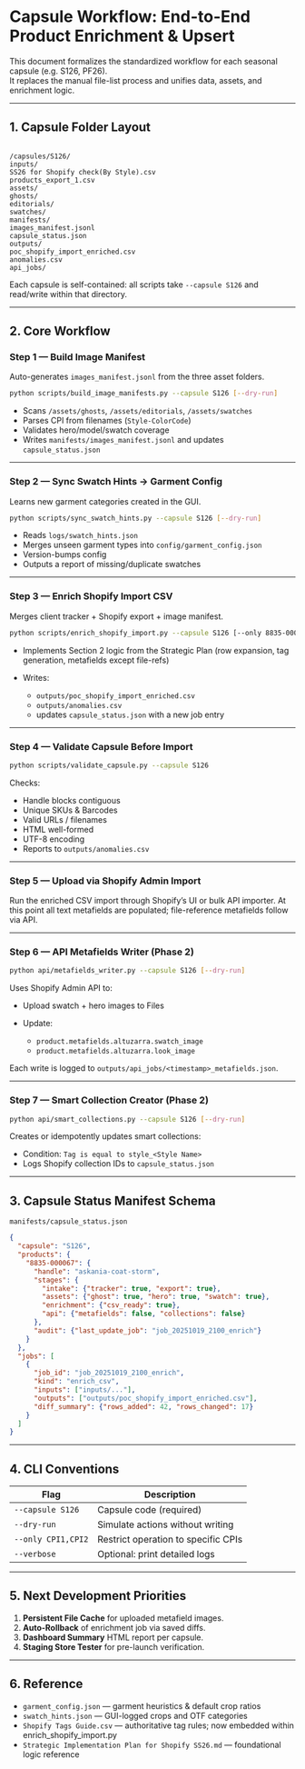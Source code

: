 # Capsule Workflow: End-to-End Product Enrichment & Upsert

This document formalizes the standardized workflow for each seasonal capsule (e.g. S126, PF26).  
It replaces the manual file-list process and unifies data, assets, and enrichment logic.

---

## 1. Capsule Folder Layout

```

/capsules/S126/
inputs/
SS26 for Shopify check(By Style).csv
products_export_1.csv
assets/
ghosts/
editorials/
swatches/
manifests/
images_manifest.jsonl
capsule_status.json
outputs/
poc_shopify_import_enriched.csv
anomalies.csv
api_jobs/

````

Each capsule is self-contained: all scripts take `--capsule S126` and read/write within that directory.

---

## 2. Core Workflow

### Step 1 — Build Image Manifest
Auto-generates `images_manifest.jsonl` from the three asset folders.

```bash
python scripts/build_image_manifests.py --capsule S126 [--dry-run]
````

* Scans `/assets/ghosts`, `/assets/editorials`, `/assets/swatches`
* Parses CPI from filenames (`Style-ColorCode`)
* Validates hero/model/swatch coverage
* Writes `manifests/images_manifest.jsonl`
  and updates `capsule_status.json`

---

### Step 2 — Sync Swatch Hints → Garment Config

Learns new garment categories created in the GUI.

```bash
python scripts/sync_swatch_hints.py --capsule S126 [--dry-run]
```

* Reads `logs/swatch_hints.json`
* Merges unseen garment types into `config/garment_config.json`
* Version-bumps config
* Outputs a report of missing/duplicate swatches

---

### Step 3 — Enrich Shopify Import CSV

Merges client tracker + Shopify export + image manifest.

```bash
python scripts/enrich_shopify_import.py --capsule S126 [--only 8835-000067,3019-416102]
```

* Implements Section 2 logic from the Strategic Plan
  (row expansion, tag generation, metafields except file-refs)
* Writes:

  * `outputs/poc_shopify_import_enriched.csv`
  * `outputs/anomalies.csv`
  * updates `capsule_status.json` with a new job entry

---

### Step 4 — Validate Capsule Before Import

```bash
python scripts/validate_capsule.py --capsule S126
```

Checks:

* Handle blocks contiguous
* Unique SKUs & Barcodes
* Valid URLs / filenames
* HTML well-formed
* UTF-8 encoding
* Reports to `outputs/anomalies.csv`

---

### Step 5 — Upload via Shopify Admin Import

Run the enriched CSV import through Shopify’s UI or bulk API importer.
At this point all text metafields are populated; file-reference metafields follow via API.

---

### Step 6 — API Metafields Writer (Phase 2)

```bash
python api/metafields_writer.py --capsule S126 [--dry-run]
```

Uses Shopify Admin API to:

* Upload swatch + hero images to Files
* Update:

  * `product.metafields.altuzarra.swatch_image`
  * `product.metafields.altuzarra.look_image`

Each write is logged to `outputs/api_jobs/<timestamp>_metafields.json`.

---

### Step 7 — Smart Collection Creator (Phase 2)

```bash
python api/smart_collections.py --capsule S126 [--dry-run]
```

Creates or idempotently updates smart collections:

* Condition: `Tag is equal to style_<Style Name>`
* Logs Shopify collection IDs to `capsule_status.json`

---

## 3. Capsule Status Manifest Schema

`manifests/capsule_status.json`

```json
{
  "capsule": "S126",
  "products": {
    "8835-000067": {
      "handle": "askania-coat-storm",
      "stages": {
        "intake": {"tracker": true, "export": true},
        "assets": {"ghost": true, "hero": true, "swatch": true},
        "enrichment": {"csv_ready": true},
        "api": {"metafields": false, "collections": false}
      },
      "audit": {"last_update_job": "job_20251019_2100_enrich"}
    }
  },
  "jobs": [
    {
      "job_id": "job_20251019_2100_enrich",
      "kind": "enrich_csv",
      "inputs": ["inputs/..."],
      "outputs": ["outputs/poc_shopify_import_enriched.csv"],
      "diff_summary": {"rows_added": 42, "rows_changed": 17}
    }
  ]
}
```

---

## 4. CLI Conventions

| Flag               | Description                         |
| ------------------ | ----------------------------------- |
| `--capsule S126`   | Capsule code (required)             |
| `--dry-run`        | Simulate actions without writing    |
| `--only CPI1,CPI2` | Restrict operation to specific CPIs |
| `--verbose`        | Optional: print detailed logs       |

---

## 5. Next Development Priorities

1. **Persistent File Cache** for uploaded metafield images.
2. **Auto-Rollback** of enrichment job via saved diffs.
3. **Dashboard Summary** HTML report per capsule.
4. **Staging Store Tester** for pre-launch verification.

---

## 6. Reference

* `garment_config.json` — garment heuristics & default crop ratios
* `swatch_hints.json` — GUI-logged crops and OTF categories
* `Shopify Tags Guide.csv` — authoritative tag rules; now embedded within enrich_shopify_import.py
* `Strategic Implementation Plan for Shopify SS26.md` — foundational logic reference
